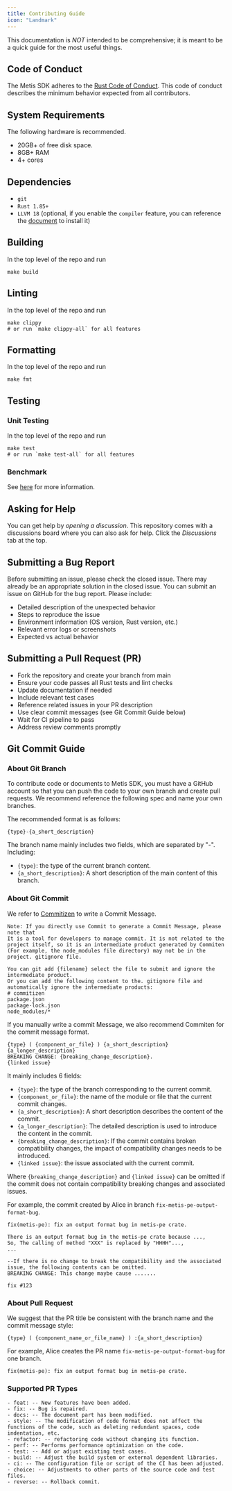 ```yaml
---
title: Contributing Guide
icon: "Landmark"
---
```


This documentation is _NOT_ intended to be comprehensive; it is meant to be a quick guide for the most useful things.

## Code of Conduct

The Metis SDK adheres to the [Rust Code of Conduct](https://www.rust-lang.org/conduct.html). This code of conduct describes the minimum behavior expected from all contributors.

## System Requirements

The following hardware is recommended.

- 20GB+ of free disk space.
- 8GB+ RAM
- 4+ cores

## Dependencies

- `git`
- `Rust 1.85+`
- `LLVM 18` (optional, if you enable the `compiler` feature, you can reference the [document](../crates/vm/docs/dev.md) to install it)

## Building

In the top level of the repo and run

```shell
make build
```

## Linting

In the top level of the repo and run

```shell
make clippy
# or run `make clippy-all` for all features
```

## Formatting

In the top level of the repo and run

```shell
make fmt
```

## Testing

### Unit Testing

In the top level of the repo and run

```shell
make test
# or run `make test-all` for all features
```

### Benchmark

See [here](../crates/pe/benches/README.md) for more information.

## Asking for Help

You can get help by *opening a discussion*. This repository comes with a discussions board where you can also ask for help. Click the *Discussions* tab at the top.

## Submitting a Bug Report

Before submitting an issue, please check the closed issue. There may already be an appropriate solution in the closed issue. You can submit an issue on GitHub for the bug report. Please include:

- Detailed description of the unexpected behavior
- Steps to reproduce the issue
- Environment information (OS version, Rust version, etc.)
- Relevant error logs or screenshots
- Expected vs actual behavior

## Submitting a Pull Request (PR)

- Fork the repository and create your branch from main
- Ensure your code passes all Rust tests and lint checks
- Update documentation if needed
- Include relevant test cases
- Reference related issues in your PR description
- Use clear commit messages (see Git Commit Guide below)
- Wait for CI pipeline to pass
- Address review comments promptly

## Git Commit Guide

### About Git Branch

To contribute code or documents to Metis SDK, you must have a GitHub account so that you can push the code to your own branch and create pull requests. We recommend reference the following spec and name your own branches.

The recommended format is as follows:

```text
{type}-{a_short_description}
```

The branch name mainly includes two fields, which are separated by "-". Including:

- `{type}`: the type of the current branch content.
- `{a_short_description}`: A short description of the main content of this branch.

### About Git Commit

We refer to [Commitizen](https://github.com/commitizen/cz-cli) to write a Commit Message.

```text
Note: If you directly use Commit to generate a Commit Message, please note that
It is a tool for developers to manage commit. It is not related to the project itself, so it is an intermediate product generated by Commiten
(For example, the node_modules file directory) may not be in the project. gitignore file.

You can git add {filename} select the file to submit and ignore the intermediate product.
Or you can add the following content to the. gitignore file and automatically ignore the intermediate products:
# commitizen
package.json
package-lock.json
node_modules/*
```

If you manually write a commit Message, we also recommend Commiten for the commit message format.

```text
{type} ( {component_or_file} ) {a_short_description}
{a_longer_description}
BREAKING CHANGE: {breaking_change_description}.
{linked issue}
```

It mainly includes 6 fields:

- `{type}`: the type of the branch corresponding to the current commit.
- `{component_or_file}`: the name of the module or file that the current commit changes.
- `{a_short_description}`: A short description describes the content of the commit.
- `{a_longer_description}`: The detailed description is used to introduce the content in the commit.
- `{breaking_change_description}`: If the commit contains broken compatibility changes, the impact of compatibility changes needs to be introduced.
- `{linked issue}`: the issue associated with the current commit.

Where `{breaking_change_description}` and `{linked issue}` can be omitted if the commit does not contain compatibility breaking changes and associated issues.

For example, the commit created by Alice in branch `fix-metis-pe-output-format-bug`.

```text
fix(metis-pe): fix an output format bug in metis-pe crate.

There is an output format bug in the metis-pe crate because ...,
So, The calling of method "XXX" is replaced by "HHHH"...,
...

--If there is no change to break the compatibility and the associated issue, the following contents can be omitted.
BREAKING CHANGE: This change maybe cause .......

fix #123
```

### About Pull Request

We suggest that the PR title be consistent with the branch name and the commit message style:

```text
{type} ( {component_name_or_file_name} ) :{a_short_description}
```

For example, Alice creates the PR name `fix-metis-pe-output-format-bug` for one branch.

```text
fix(metis-pe): fix an output format bug in metis-pe crate.
```

### Supported PR Types

```text
- feat: -- New features have been added.
- fix: -- Bug is repaired.
- docs: -- The document part has been modified.
- style: -- The modification of code format does not affect the functions of the code, such as deleting redundant spaces, code indentation, etc.
- refactor: -- refactoring code without changing its function.
- perf: -- Performs performance optimization on the code.
- test: -- Add or adjust existing test cases.
- build: -- Adjust the build system or external dependent libraries.
- ci: -- The configuration file or script of the CI has been adjusted.
- choice: -- Adjustments to other parts of the source code and test files.
- reverse: -- Rollback commit.
```
